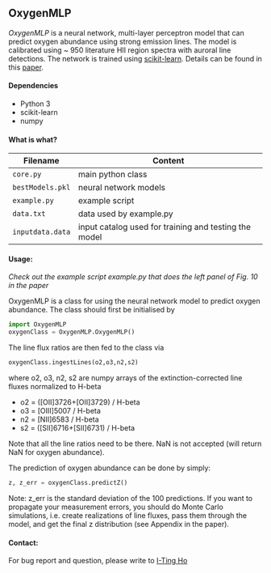 ## OxygenMLP
*OxygenMLP* is a neural network, multi-layer perceptron model that can predict oxygen abundance using strong emission lines. The model is calibrated using ~ 950 literature HII region spectra with auroral line detections. The network is trained using [scikit-learn](http://scikit-learn.org/). Details can be found in this [paper](http://adsabs.harvard.edu/abs/2019MNRAS.485.3569H). 

#### Dependencies
* Python 3
* scikit-learn
* numpy 


#### What is what?
| Filename     |   Content    |
|--------------|-------|
| `core.py` | main python class |
| `bestModels.pkl` | neural network models | 
| `example.py`    | example script | 
| `data.txt`      | data used by example.py | 
| `inputdata.data`      | input catalog used for training and testing the model| 



#### Usage:
*Check out the example script example.py that does the left panel of Fig. 10 in the paper*

OxygenMLP is a class for using the neural network model to predict oxygen abundance.
The class should first be initialised by 
```python	
import OxygenMLP
oxygenClass = OxygenMLP.OxygenMLP()
```

The line flux ratios are then fed to the class via 
```python
oxygenClass.ingestLines(o2,o3,n2,s2)
```
where o2, o3, n2, s2 are numpy arrays of the extinction-corrected line fluxes normalized to H-beta

* o2 = ([OII]3726+[OII]3729) / H-beta
* o3 = [OIII]5007 / H-beta
* n2 = [NII]6583 / H-beta
* s2 = ([SII]6716+[SII]6731) / H-beta	

Note that all the line ratios need to be there. NaN is not accepted (will return NaN for oxygen abundance). 

The prediction of oxygen abundance can be done by simply:
```python
z, z_err = oxygenClass.predictZ()
```

Note: z_err is the standard deviation of the 100 predictions. If you want to propagate your measurement errors, you should do Monte Carlo simulations, i.e. create realizations of line fluxes, pass them through the model, and get the final z distribution (see Appendix in the paper). 

#### Contact:
For bug report and question, please write to [I-Ting Ho](iting@mpia.de)
